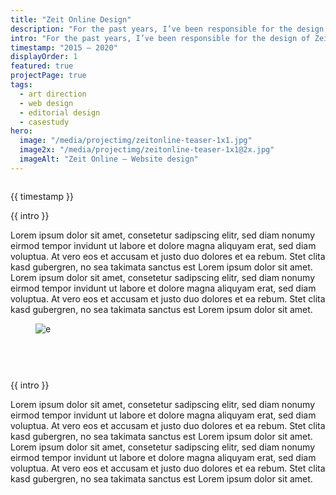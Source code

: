 ```yaml
---
title: "Zeit Online Design"
description: "For the past years, I’ve been responsible for the design of Zeit Online, Germany’s renowned news site."
intro: "For the past years, I’ve been responsible for the design of Zeit Online, Germany’s renowned news site."
timestamp: "2015 – 2020"
displayOrder: 1
featured: true
projectPage: true
tags:
  - art direction
  - web design
  - editorial design
  - casestudy
hero:
  image: "/media/projectimg/zeitonline-teaser-1x1.jpg"
  image2x: "/media/projectimg/zeitonline-teaser-1x1@2x.jpg"
  imageAlt: "Zeit Online – Website design"
---
```


<figure class="container--full">
  <img src="https://placehold.co/600x200" alt="">
</figure>

<div class="content-container container--normal">
  <aside>
    <time>{{ timestamp }}</time>
  </aside>
  <div class="content">
    <p>{{ intro }}</p>
    <p>Lorem ipsum dolor sit amet, consetetur sadipscing elitr, sed diam nonumy eirmod tempor invidunt ut labore et dolore magna aliquyam erat, sed diam voluptua. At vero eos et accusam et justo duo dolores et ea rebum. Stet clita kasd gubergren, no sea takimata sanctus est Lorem ipsum dolor sit amet. Lorem ipsum dolor sit amet, consetetur sadipscing elitr, sed diam nonumy eirmod tempor invidunt ut labore et dolore magna aliquyam erat, sed diam voluptua. At vero eos et accusam et justo duo dolores et ea rebum. Stet clita kasd gubergren, no sea takimata sanctus est Lorem ipsum dolor sit amet.</p>
  </div>
</div>

<figure class="container--wide spacer-b--m">
  <img src="https://placehold.co/600x200" alt="e">
</figure>

<figure class="container--wide spacer-b--m">
  <img src="https://placehold.co/600x200" alt="">
</figure>

<figure class="layout-grid--duo container--wide spacer-b--m">
  <img src="https://placehold.co/600x200" alt="">
  <img src="https://placehold.co/600x200" alt="">
</figure>

<figure class="container--full">
  <img src="https://placehold.co/600x200" alt="">
</figure>


<div class="content-container container--normal">
  <aside>
  </aside>
  
  <div class="content">
    <p>{{ intro }}</p>
    <p>Lorem ipsum dolor sit amet, consetetur sadipscing elitr, sed diam nonumy eirmod tempor invidunt ut labore et dolore magna aliquyam erat, sed diam voluptua. At vero eos et accusam et justo duo dolores et ea rebum. Stet clita kasd gubergren, no sea takimata sanctus est Lorem ipsum dolor sit amet. Lorem ipsum dolor sit amet, consetetur sadipscing elitr, sed diam nonumy eirmod tempor invidunt ut labore et dolore magna aliquyam erat, sed diam voluptua. At vero eos et accusam et justo duo dolores et ea rebum. Stet clita kasd gubergren, no sea takimata sanctus est Lorem ipsum dolor sit amet.</p>
  </div>
</div>
